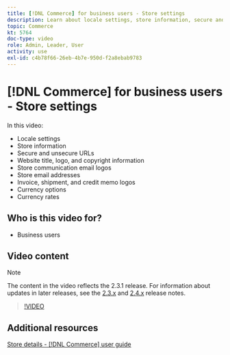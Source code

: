 ```yaml
---
title: [!DNL Commerce] for business users - Store settings
description: Learn about locale settings, store information, secure and unsecure URLs, website title, logo, copyright information, communication email logos, store email addresses, currency options, and currency rates.
topic: Commerce
kt: 5764
doc-type: video
role: Admin, Leader, User
activity: use
exl-id: c4b78f66-26eb-4b7e-950d-f2a8ebab9783
---
```

# [!DNL Commerce] for business users - Store settings

In this video:

- Locale settings
- Store information
- Secure and unsecure URLs
- Website title, logo, and copyright information
- Store communication email logos 
- Store email addresses
- Invoice, shipment, and credit memo logos
- Currency options
- Currency rates

## Who is this video for?

- Business users

## Video content

>[!NOTE]
>
>The content in the video reflects the 2.3.1 release. For information about updates in later releases, see the [ 2.3.x](https://devdocs.magento.com/guides/v2.3/release-notes/bk-release-notes.html) and [2.4.x](https://devdocs.magento.com/guides/v2.4/release-notes/bk-release-notes.html) release notes.

>[!VIDEO](https://video.tv.adobe.com/v/35949?quality=12&learn=on)

## Additional resources

[Store details - [!DNL Commerce] user guide](https://docs.magento.com/user-guide/stores/store-details.html)
